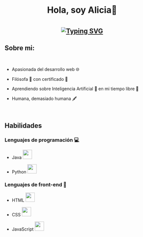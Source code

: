<h1 align="center"> <b>Hola, soy Alicia👋</b><h1>
  <!--https://readme-typing-svg.herokuapp.com/demo/ -->
<h2 align="center">
  
[![Typing SVG](https://readme-typing-svg.herokuapp.com?font=Fira+Code&weight=500&pause=1000&color=33E8F7&background=3CFF4C00&center=true&vCenter=true&width=435&lines=Bienvenido+a+mi+perfil+de+GitHub+%F0%9F%98%8A;Soy+estudiante+de+DAW+%F0%9F%A4%93;Investigo+sobre+desarrollo+web+%F0%9F%92%BB)](https://git.io/typing-svg)

</h2>

## Sobre mi:  

<br>

- Apasionada del desarrollo web 🌐
- Filósofa 🧠 con certificado 📃
- Aprendiendo sobre Inteligencia Artificial 🤖 en mi tiempo libre 🌴
- Humana, demasiado humana 🖋️

  <br>

## Habilidades

### Lenguajes de programación 💻 

  - Java <img src="https://www.manualweb.net/img/logos/java.png" width="30px">
  
  - Python <img src="https://upload.wikimedia.org/wikipedia/commons/c/c3/Python-logo-notext.svg" width="30px">

### Lenguajes de front-end 🎨

  - HTML <img src="https://cdn2.icon-icons.com/icons2/512/PNG/512/html5-01_icon-icons.com_50875.png" width="30px"></img>
  
  - CSS <img src="https://cdn2.icon-icons.com/icons2/1826/PNG/512/4202020css3htmllogosocialsocialmedia-115668_115633.png" width="30px"></img>
  
  - JavaScript <img src="https://logodownload.org/wp-content/uploads/2022/04/javascript-logo-0.png
" width="30px"></img>


